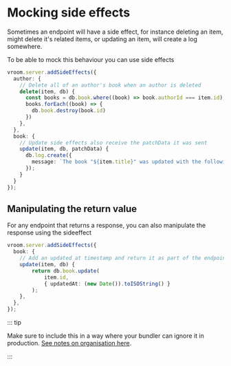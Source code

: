 # Mocking side effects
Sometimes an endpoint will have a side effect, for instance deleting an item, might delete it's related items, or updating an item, will create a log somewhere.

To be able to mock this behaviour you can use side effects

```typescript
vroom.server.addSideEffects({
  author: {
    // Delete all of an author's book when an author is deleted
    delete(item, db) {
      const books = db.book.where((book) => book.authorId === item.id);
      books.forEach((book) => {
        db.book.destroy(book.id)
      })
    },
  },
  book: {
    // Update side effects also receive the patchData it was sent
    update(item, db, patchData) {
      db.log.create({ 
        message: `The book "${item.title}" was updated with the following data ${JSON.stringify(patchData)}` 
      });
    }
  }
});
```

## Manipulating the return value
For any endpoint that returns a response, you can also manipulate the response using the sideeffect

```typescript
vroom.server.addSideEffects({
  book: {
    // Add an updated at timestamp and return it as part of the endpoint response
    update(item, db) {
        return db.book.update(
            item.id, 
            { updatedAt: (new Date()).toISOString() }
        );
    },
  },
});
```

::: tip

Make sure to include this in a way where your bundler can ignore it in
production. [See notes on organisation here](/guide/intro/organization).

:::